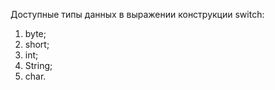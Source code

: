 Доступные типы данных в выражении конструкции switch:
1. byte;
2. short;
3. int;
4. String;
5. char.